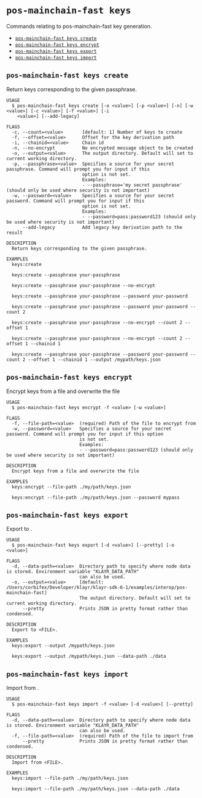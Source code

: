 # `pos-mainchain-fast keys`

Commands relating to pos-mainchain-fast key generation.

- [`pos-mainchain-fast keys create`](#pos-mainchain-fast-keys-create)
- [`pos-mainchain-fast keys encrypt`](#pos-mainchain-fast-keys-encrypt)
- [`pos-mainchain-fast keys export`](#pos-mainchain-fast-keys-export)
- [`pos-mainchain-fast keys import`](#pos-mainchain-fast-keys-import)

## `pos-mainchain-fast keys create`

Return keys corresponding to the given passphrase.

```
USAGE
  $ pos-mainchain-fast keys create [-o <value>] [-p <value>] [-n] [-w <value>] [-c <value>] [-f <value>] [-i
    <value>] [--add-legacy]

FLAGS
  -c, --count=<value>       [default: 1] Number of keys to create
  -f, --offset=<value>      Offset for the key derivation path
  -i, --chainid=<value>     Chain id
  -n, --no-encrypt          No encrypted message object to be created
  -o, --output=<value>      The output directory. Default will set to current working directory.
  -p, --passphrase=<value>  Specifies a source for your secret passphrase. Command will prompt you for input if this
                            option is not set.
                            Examples:
                            - --passphrase='my secret passphrase' (should only be used where security is not important)
  -w, --password=<value>    Specifies a source for your secret password. Command will prompt you for input if this
                            option is not set.
                            Examples:
                            - --password=pass:password123 (should only be used where security is not important)
      --add-legacy          Add legacy key derivation path to the result

DESCRIPTION
  Return keys corresponding to the given passphrase.

EXAMPLES
  keys:create

  keys:create --passphrase your-passphrase

  keys:create --passphrase your-passphrase --no-encrypt

  keys:create --passphrase your-passphrase --password your-password

  keys:create --passphrase your-passphrase --password your-password --count 2

  keys:create --passphrase your-passphrase --no-encrypt --count 2 --offset 1

  keys:create --passphrase your-passphrase --no-encrypt --count 2 --offset 1 --chainid 1

  keys:create --passphrase your-passphrase --password your-password --count 2 --offset 1 --chainid 1 --output /mypath/keys.json
```

## `pos-mainchain-fast keys encrypt`

Encrypt keys from a file and overwrite the file

```
USAGE
  $ pos-mainchain-fast keys encrypt -f <value> [-w <value>]

FLAGS
  -f, --file-path=<value>  (required) Path of the file to encrypt from
  -w, --password=<value>   Specifies a source for your secret password. Command will prompt you for input if this option
                           is not set.
                           Examples:
                           - --password=pass:password123 (should only be used where security is not important)

DESCRIPTION
  Encrypt keys from a file and overwrite the file

EXAMPLES
  keys:encrypt --file-path ./my/path/keys.json

  keys:encrypt --file-path ./my/path/keys.json --password mypass
```

## `pos-mainchain-fast keys export`

Export to <FILE>.

```
USAGE
  $ pos-mainchain-fast keys export [-d <value>] [--pretty] [-o <value>]

FLAGS
  -d, --data-path=<value>  Directory path to specify where node data is stored. Environment variable "KLAYR_DATA_PATH"
                           can also be used.
  -o, --output=<value>     [default: /Users/corbifex/Developer/klayr/klayr-sdk-6-1/examples/interop/pos-mainchain-fast]
                           The output directory. Default will set to current working directory.
      --pretty             Prints JSON in pretty format rather than condensed.

DESCRIPTION
  Export to <FILE>.

EXAMPLES
  keys:export --output /mypath/keys.json

  keys:export --output /mypath/keys.json --data-path ./data
```

## `pos-mainchain-fast keys import`

Import from <FILE>.

```
USAGE
  $ pos-mainchain-fast keys import -f <value> [-d <value>] [--pretty]

FLAGS
  -d, --data-path=<value>  Directory path to specify where node data is stored. Environment variable "KLAYR_DATA_PATH"
                           can also be used.
  -f, --file-path=<value>  (required) Path of the file to import from
      --pretty             Prints JSON in pretty format rather than condensed.

DESCRIPTION
  Import from <FILE>.

EXAMPLES
  keys:import --file-path ./my/path/keys.json

  keys:import --file-path ./my/path/keys.json --data-path ./data
```
